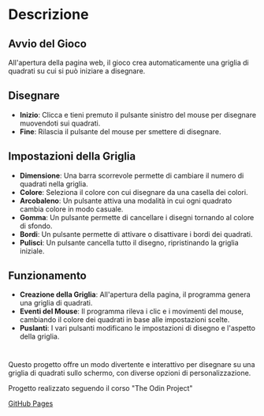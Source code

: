 # Descrizione

## Avvio del Gioco

All'apertura della pagina web, il gioco crea automaticamente una griglia di quadrati su cui si può iniziare a disegnare.

## Disegnare

- **Inizio**: Clicca e tieni premuto il pulsante sinistro del mouse per disegnare muovendoti sui quadrati.
- **Fine**: Rilascia il pulsante del mouse per smettere di disegnare.

## Impostazioni della Griglia

- **Dimensione**: Una barra scorrevole permette di cambiare il numero di quadrati nella griglia.
- **Colore**: Seleziona il colore con cui disegnare da una casella dei colori.
- **Arcobaleno**: Un pulsante attiva una modalità in cui ogni quadrato cambia colore in modo casuale.
- **Gomma**: Un pulsante permette di cancellare i disegni tornando al colore di sfondo.
- **Bordi**: Un pulsante permette di attivare o disattivare i bordi dei quadrati.
- **Pulisci**: Un pulsante cancella tutto il disegno, ripristinando la griglia iniziale.

## Funzionamento

- **Creazione della Griglia**: All'apertura della pagina, il programma genera una griglia di quadrati.
- **Eventi del Mouse**: Il programma rileva i clic e i movimenti del mouse, cambiando il colore dei quadrati in base alle impostazioni scelte.
- **Puslanti**: I vari pulsanti modificano le impostazioni di disegno e l'aspetto della griglia.

#

Questo progetto offre un modo divertente e interattivo per disegnare su una griglia di quadrati sullo schermo, con diverse opzioni di personalizzazione.

Progetto realizzato seguendo il corso "The Odin Project"

<p><a href="https://stetisci.github.io/etch-a-sketch/">GitHub Pages</p>
